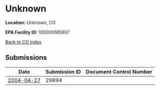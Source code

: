 # Unknown

**Location:** Unknown, CO

**EPA Facility ID:** 100000185907

[Back to CO Index](../../index.md)

## Submissions

| Date | Submission ID | Document Control Number |
|------|--------------|-------------------------|
| [2004-04-27](submissions/29894.md) | 29894 |  |
